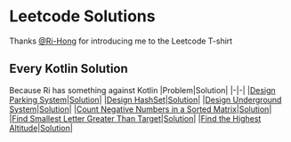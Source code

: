 # Leetcode Solutions
Thanks [@Ri-Hong](https://github.com/Ri-Hong) for introducing me to the Leetcode T-shirt

## Every Kotlin Solution
Because Ri has something against Kotlin
|Problem|Solution|
|-|-|
|[Design Parking System](https://leetcode.com/problems/design-parking-system/)|[Solution](./Daily%20Challenge/2023-05-29/ParkingSystem.kt)|
|[Design HashSet](https://leetcode.com/problems/design-hashset/)|[Solution](./Daily%20Challenge/2023-05-30/MyHashSet.kt)|
|[Design Underground System](https://leetcode.com/problems/design-underground-system/)|[Solution](./Daily%20Challenge/2023-05-31/UndergroundSystem.kt)|
|[Count Negative Numbers in a Sorted Matrix](https://leetcode.com/problems/count-negative-numbers-in-a-sorted-matrix/)|[Solution](./Daily%20Challenge/2023-06-08/Solution.kt)|
|[Find Smallest Letter Greater Than Target](https://leetcode.com/problems/find-smallest-letter-greater-than-target/)|[Solution](./Daily%20Challenge/2023-06-09/Solution.kt)|
|[Find the Highest Altitude](https://leetcode.com/problems/find-the-highest-altitude)|[Solution](./Daily%20Challenge/2023-06-19/Solution.kt)|
